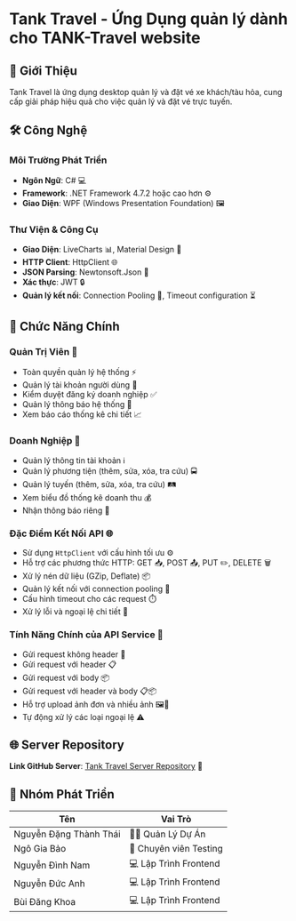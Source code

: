 # Tank Travel - Ứng Dụng quản lý dành cho TANK-Travel website

## 🚌 Giới Thiệu

Tank Travel là ứng dụng desktop quản lý và đặt vé xe khách/tàu hỏa, cung cấp giải pháp hiệu quả cho việc quản lý và đặt vé trực tuyến.

## 🛠 Công Nghệ

### Môi Trường Phát Triển
- **Ngôn Ngữ**: C# 💻  
- **Framework**: .NET Framework 4.7.2 hoặc cao hơn ⚙️  
- **Giao Diện**: WPF (Windows Presentation Foundation) 🖼️  

### Thư Viện & Công Cụ
- **Giao Diện**: LiveCharts 📊, Material Design 🎨  
- **HTTP Client**: HttpClient 🌐  
- **JSON Parsing**: Newtonsoft.Json 📝  
- **Xác thực**: JWT 🔒  
- **Quản lý kết nối**: Connection Pooling 🔗, Timeout configuration ⏳  

## 🔑 Chức Năng Chính

### Quản Trị Viên 👑
- Toàn quyền quản lý hệ thống ⚡  
- Quản lý tài khoản người dùng 👤  
- Kiểm duyệt đăng ký doanh nghiệp ✅  
- Quản lý thông báo hệ thống 📢  
- Xem báo cáo thống kê chi tiết 📈  

### Doanh Nghiệp 🏢
- Quản lý thông tin tài khoản ℹ️  
- Quản lý phương tiện (thêm, sửa, xóa, tra cứu) 🚍  
- Quản lý tuyến (thêm, sửa, xóa, tra cứu) 🛤️  
- Xem biểu đồ thống kê doanh thu 💰  
- Nhận thông báo riêng 🔔  

### Đặc Điểm Kết Nối API 🌐
- Sử dụng `HttpClient` với cấu hình tối ưu ⚙️  
- Hỗ trợ các phương thức HTTP: GET 📥, POST 📤, PUT ✏️, DELETE 🗑️  
- Xử lý nén dữ liệu (GZip, Deflate) 📦  
- Quản lý kết nối với connection pooling 🔗  
- Cấu hình timeout cho các request ⏱️  
- Xử lý lỗi và ngoại lệ chi tiết 🚨  

### Tính Năng Chính của API Service 🔧
- Gửi request không header 📡  
- Gửi request với header 📋  
- Gửi request với body 📦  
- Gửi request với header và body 📋📦  
- Hỗ trợ upload ảnh đơn và nhiều ảnh 🖼️📸  
- Tự động xử lý các loại ngoại lệ ⚠️  

## 🌐 Server Repository

**Link GitHub Server**: [Tank Travel Server Repository](https://github.com/ZombieGenZ/tank-travel-website) 🔗  

## 👥 Nhóm Phát Triển

| Tên                        | Vai Trò                  |
|----------------------------|------------------------- |
| Nguyễn Đặng Thành Thái     | 👨‍💼 Quản Lý Dự Án         |
| Ngô Gia Bảo                | 🧪 Chuyên viên Testing   |
| Nguyễn Đình Nam            | 💻 Lập Trình Frontend    |
| Nguyễn Đức Anh             | 💻 Lập Trình Frontend    |
| Bùi Đăng Khoa              | 💻 Lập Trình Frontend    |